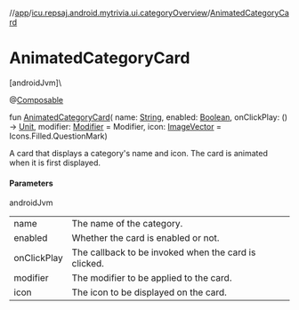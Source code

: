 //[app](../../index.md)/[icu.repsaj.android.mytrivia.ui.categoryOverview](index.md)/[AnimatedCategoryCard](-animated-category-card.md)

# AnimatedCategoryCard

[androidJvm]\

@[Composable](https://developer.android.com/reference/kotlin/androidx/compose/runtime/Composable.html)

fun [AnimatedCategoryCard](-animated-category-card.md)(
name: [String](https://kotlinlang.org/api/latest/jvm/stdlib/kotlin/-string/index.html),
enabled: [Boolean](https://kotlinlang.org/api/latest/jvm/stdlib/kotlin/-boolean/index.html),
onClickPlay: () -&gt; [Unit](https://kotlinlang.org/api/latest/jvm/stdlib/kotlin/-unit/index.html),
modifier: [Modifier](https://developer.android.com/reference/kotlin/androidx/compose/ui/Modifier.html) =
Modifier,
icon: [ImageVector](https://developer.android.com/reference/kotlin/androidx/compose/ui/graphics/vector/ImageVector.html) =
Icons.Filled.QuestionMark)

A card that displays a category's name and icon. The card is animated when it is first displayed.

#### Parameters

androidJvm

|             |                                                      |
|-------------|------------------------------------------------------|
| name        | The name of the category.                            |
| enabled     | Whether the card is enabled or not.                  |
| onClickPlay | The callback to be invoked when the card is clicked. |
| modifier    | The modifier to be applied to the card.              |
| icon        | The icon to be displayed on the card.                |

